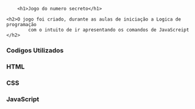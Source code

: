         <h1>Jogo do numero secreto</h1>

    <h2>O jogo foi criado, durante as aulas de iniciação a Logica de programação
            com o intuito de ir apresentando os comandos de JavaScreipt </h2>

<h3> Codigos Utilizados</h3>
                <h3> HTML </h3>
                <h3> CSS </h3>
                <h3> JavaScript </h3>
